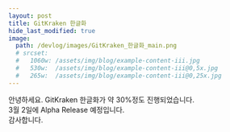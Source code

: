 ```yaml
---
layout: post
title: GitKraken 한글화
hide_last_modified: true
image: 
  path: /devlog/images/GitKraken_한글화_main.png
  # srcset:
  #   1060w: /assets/img/blog/example-content-iii.jpg
  #   530w:  /assets/img/blog/example-content-iii@0,5x.jpg
  #   265w:  /assets/img/blog/example-content-iii@0,25x.jpg
---
```


안녕하세요. GitKraken 한글화가 약 30%정도 진행되었습니다.  
3월 2일에 Alpha Release 예정입니다.  
감사합니다. 